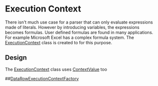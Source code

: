 # Execution Context
There isn't much use case for a parser that can only evaluate expressions made of literals.  However by introducing variables, the expressions becomes formulas.  User defined formulas are found in many applications.  For example Microsoft Excel has a complex formula system.  The [ExecutionContext<T>](xref:Albatross.Expression.ExecutionContext`1) class is created to for this purpose.

## Design


The [ExecutionContext<T>](xref:Albatross.Expression.ExecutionContext`1) class uses [ContextValue](xref:Albatross.Expression.ContextValue) too 

##[DataRowExecutionContextFactory](xref:Albatross.Expression.DataRowExecutionContextFactory)